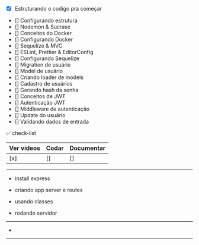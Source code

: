 - [x] Estruturando o codigo pra começar 
- [] Configurando estrutura            
- [] Nodemon & Sucrase                 
- [] Conceitos do Docker                
- [] Configurando Docker                 
- [] Sequelize & MVC                   
- [] ESLint, Prettier & EditorConfig   
- [] Configurando Sequelize            
- [] Migration de usuário              
- []  Model de usuário                 
- []  Criando loader de models         
- []  Cadastro de usuários             
- []  Gerando hash da senha            
- []  Conceitos de JWT                 
- []  Autenticação JWT                 
- []  Middleware de autenticação       
- []  Update do usuário                
- []  Validando dados de entrada       

:white_check_mark: check-list 

Ver videos | Codar | Documentar
-----------|-------|-----------
  [x]      |  []   |    []

---
- install express

- criando app server e routes

- usando classes 

- rodando servidor

---
- 
---
